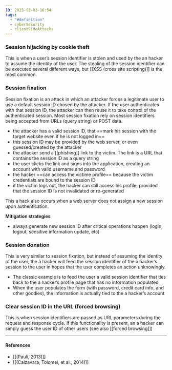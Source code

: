 ```yaml
---
ID: 2025-03-03-16:54
tags:
  - "#definition"
  - cyberSecurity
  - clientSideAttacks
---
```

### Session hijacking by cookie theft

This is when a user’s session identifier is stolen and used by the an hacker to assume the identity of the user. The stealing of the session identifier can be executed several different ways, but [[XSS (cross site scripting)]] is the most common.

### Session fixation

Session fixation is an attack in which an attacker forces a legitimate user to use a default session ID chosen by the attacker. If the user authenticates with that session ID, the attacker can then reuse it to take control of the authenticated session. Most session fixation rely on session identifiers being accepted from URLs (query string) or POST data.
- the attacker has a valid session ID, that ==mark his session with the target website even if he is not logged in==
- this session ID may be provided by the web server, or even guessed/created by the attacker
- the attacker send a [[phishing]] link to the victim. The link is a URL that contains the session ID as a query string
- the user clicks the link and signs into the application, creating an account with valid username and password
- the hacker ==can access the victime profile== because the victim credentials are bound to the session ID
- if the victim logs out, the hacker can still access his profile, provided that the session ID is not invalidated or re-generated

This a hack also occurs when a web server does not assign a new session upon authentication.

**Mitigation strategies**
- always generate new session ID after critical operations happen (login, logout, sensitive information update, etc)

### Session donation

This is very similar to session fixation, but instead of assuming the identity of the user, the a hacker will feed the session identifier of the a hacker’s session to the user in hopes that the user completes an action unknowingly.
- The classic example is to feed the user a valid session identifier that ties back to the a hacker’s profile page that has no information populated
- When the user populates the form (with password, credit card info, and other goodies), the information is actually tied to the a hacker’s account

### Clear session ID in the URL (forced browsing)

This is when session identifiers are passed as URL parameters during the request and response cycle. If this functionality is present, an a hacker can simply guess the user ID of other users (see also [[forced browsing]])

---
#### References
- [[(Pauli, 2013)]]
- [[(Calzavara, Tolomei, et al., 2014)]]